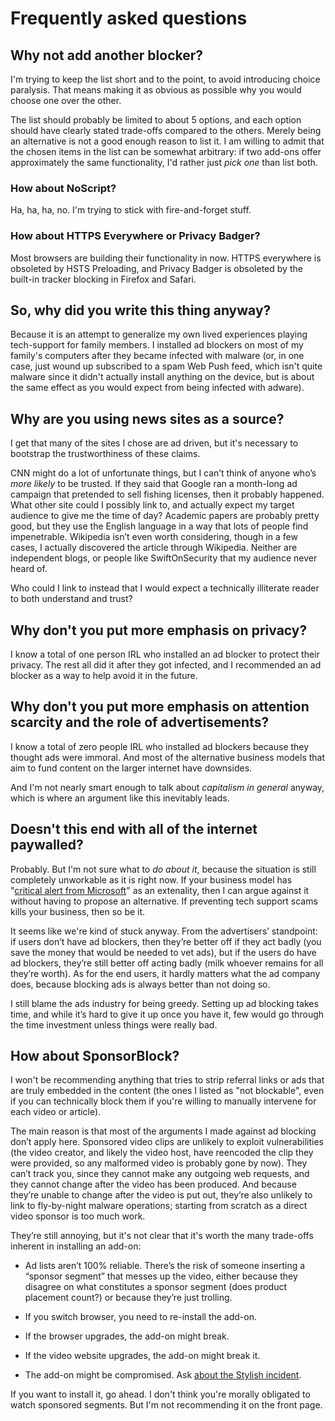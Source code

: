 # Frequently asked questions

## Why not add another blocker?

I'm trying to keep the list short and to the point, to avoid introducing choice paralysis. That means making it as obvious as possible why you would choose one over the other.

The list should probably be limited to about 5 options, and each option should have clearly stated trade-offs compared to the others. Merely being an alternative is not a good enough reason to list it. I am willing to admit that the chosen items in the list can be somewhat arbitrary: if two add-ons offer approximately the same functionality, I'd rather just *pick one* than list both.

### How about NoScript?

Ha, ha, ha, no. I'm trying to stick with fire-and-forget stuff.

### How about HTTPS Everywhere or Privacy Badger?

Most browsers are building their functionality in now. HTTPS everywhere is obsoleted by HSTS Preloading, and Privacy Badger is obsoleted by the built-in tracker blocking in Firefox and Safari.

## So, why did you write this thing anyway?

Because it is an attempt to generalize my own lived experiences playing tech-support for family members. I installed ad blockers on most of my family's computers after they became infected with malware (or, in one case, just wound up subscribed to a spam Web Push feed, which isn't quite malware since it didn't actually install anything on the device, but is about the same effect as you would expect from being infected with adware).

## Why are you using news sites as a source?

I get that many of the sites I chose are ad driven, but it's necessary to bootstrap the trustworthiness of these claims.

CNN might do a lot of unfortunate things, but I can’t think of anyone who’s *more likely* to be trusted. If they said that Google ran a month-long ad campaign that pretended to sell fishing licenses, then it probably happened. What other site could I possibly link to, and actually expect my target audience to give me the time of day? Academic papers are probably pretty good, but they use the English language in a way that lots of people find impenetrable. Wikipedia isn’t even worth considering, though in a few cases, I actually discovered the article through Wikipedia. Neither are independent blogs, or people like SwiftOnSecurity that my audience never heard of.

Who could I link to instead that I would expect a technically illiterate reader to both understand and trust?

## Why don't you put more emphasis on privacy?

I know a total of one person IRL who installed an ad blocker to protect their privacy. The rest all did it after they got infected, and I recommended an ad blocker as a way to help avoid it in the future.

## Why don't you put more emphasis on attention scarcity and the role of advertisements?

I know a total of zero people IRL who installed ad blockers because they thought ads were immoral. And most of the alternative business models that aim to fund content on the larger internet have downsides.

And I'm not nearly smart enough to talk about *capitalism in general* anyway, which is where an argument like this inevitably leads.

## Doesn't this end with all of the internet paywalled?

Probably. But I'm not sure what to *do about it*, because the situation is still completely unworkable as it is right now. If your business model has "[critical alert from Microsoft](https://blog.malwarebytes.com/threat-analysis/2017/09/tech-support-scammers-abuse-native-ad-content-provider-taboola-serve-malvertising/)" as an extenality, then I can argue against it without having to propose an alternative. If preventing tech support scams kills your business, then so be it.

It seems like we're kind of stuck anyway. From the advertisers’ standpoint: if users don’t have ad blockers, then they’re better off if they act badly (you save the money that would be needed to vet ads), but if the users do have ad blockers, they’re still better off acting badly (milk whoever remains for all they’re worth). As for the end users, it hardly matters what the ad company does, because blocking ads is always better than not doing so.

I still blame the ads industry for being greedy. Setting up ad blocking takes time, and while it’s hard to give it up once you have it, few would go through the time investment unless things were really bad.

## How about SponsorBlock?

I won't be recommending anything that tries to strip referral links or ads that are truly embedded in the content (the ones I listed as "not blockable", even if you can technically block them if you're willing to manually intervene for each video or article).

The main reason is that most of the arguments I made against ad blocking don’t apply here. Sponsored video clips are unlikely to exploit vulnerabilities (the video creator, and likely the video host, have reencoded the clip they were provided, so any malformed video is probably gone by now). They can’t track you, since they cannot make any outgoing web requests, and they cannot change after the video has been produced. And because they’re unable to change after the video is put out, they’re also unlikely to link to fly-by-night malware operations; starting from scratch as a direct video sponsor is too much work.

They’re still annoying, but it's not clear that it's worth the many trade-offs inherent in installing an add-on:

* Ad lists aren’t 100% reliable. There’s the risk of someone inserting a “sponsor segment” that messes up the video, either because they disagree on what constitutes a sponsor segment (does product placement count?) or because they’re just trolling.

* If you switch browser, you need to re-install the add-on.

* If the browser upgrades, the add-on might break.

* If the video website upgrades, the add-on might break it.

* The add-on might be compromised. Ask [about the Stylish incident](https://arstechnica.com/information-technology/2018/07/stylish-extension-with-2m-downloads-banished-for-tracking-every-site-visit/).

If you want to install it, go ahead. I don't think you're morally obligated to watch sponsored segments. But I'm not recommending it on the front page.
